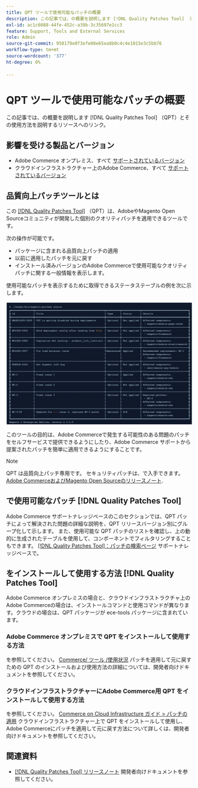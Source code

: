 ```yaml
---
title: QPT ツールで使用可能なパッチの概要
description: この記事では、の概要を説明します [!DNL Quality Patches Tool] （QPT）とその使用方法を説明するリソースへのリンク。
exl-id: ac1c6088-44fe-452c-a39b-3c35697e1cc3
feature: Support, Tools and External Services
role: Admin
source-git-commit: 958179e0f3efe08e65ea8b0c4c4e1015e3c5bb76
workflow-type: tm+mt
source-wordcount: '377'
ht-degree: 0%

---
```


# QPT ツールで使用可能なパッチの概要

この記事では、の概要を説明します [!DNL Quality Patches Tool] （QPT）とその使用方法を説明するリソースへのリンク。

## 影響を受ける製品とバージョン

* Adobe Commerce オンプレミス、すべて [サポートされているバージョン](https://www.adobe.com/content/dam/cc/en/legal/terms/enterprise/pdfs/Adobe-Commerce-Software-Lifecycle-Policy.pdf)
* クラウドインフラストラクチャー上のAdobe Commerce、すべて [サポートされているバージョン](https://www.adobe.com/content/dam/cc/en/legal/terms/enterprise/pdfs/Adobe-Commerce-Software-Lifecycle-Policy.pdf)

## 品質向上パッチツールとは

この [[!DNL Quality Patches Tool]](https://github.com/magento/quality-patches) （QPT）は、AdobeやMagento Open Sourceコミュニティが開発した個別のクオリティパッチを適用できるツールです。

次の操作が可能です。

* パッケージに含まれる品質向上パッチの適用
* 以前に適用したパッチを元に戻す
* インストール済みバージョンのAdobe Commerceで使用可能なクオリティパッチに関する一般情報を表示します。

使用可能なパッチを表示するために取得できるステータステーブルの例を次に示します。

![Magento_パッチ_リスト](assets/status_table.png)

このツールの目的は、Adobe Commerceで発生する可能性のある問題のパッチをセルフサービスで提供できるようにしたり、Adobe Commerce サポートから提案されたパッチを簡単に適用できるようにすることです。

>[!NOTE]
>
>QPT は品質向上パッチ専用です。 セキュリティパッチは、で入手できます。 [Adobe CommerceおよびMagento Open Sourceのリリースノート](https://experienceleague.adobe.com/docs/commerce-operations/release/notes/overview.html).

## で使用可能なパッチ [!DNL Quality Patches Tool]

Adobe Commerce サポートナレッジベースのこのセクションでは、QPT パッチによって解決された問題の詳細な説明を、QPT リリースバージョン別にグループ化して示します。
また、使用可能な QPT パッチのリストを確認し、上の動的に生成されたテーブルを使用して、コンポーネントでフィルタリングすることもできます。 [[!DNL Quality Patches Tool]：パッチの検索ページ](https://experienceleague.adobe.com/tools/commerce-quality-patches/index.html) サポートナレッジベースで。

## をインストールして使用する方法 [!DNL Quality Patches Tool]

Adobe Commerce オンプレミスの場合と、クラウドインフラストラクチャ上のAdobe Commerceの場合は、インストールコマンドと使用コマンドが異なります。クラウドの場合は、QPT パッケージが ece-tools パッケージに含まれています。

### Adobe Commerce オンプレミスで QPT をインストールして使用する方法

を参照してください。 [Commerce/ ツール /使用状況](https://experienceleague.adobe.com/docs/commerce-operations/tools/quality-patches-tool/usage.html) パッチを適用して元に戻すための QPT のインストールおよび使用方法の詳細については、開発者向けドキュメントを参照してください。

### クラウドインフラストラクチャーにAdobe Commerce用 QPT をインストールして使用する方法

を参照してください。 [Commerce on Cloud Infrastructure ガイド > パッチの適用](https://experienceleague.adobe.com/docs/commerce-cloud-service/user-guide/develop/upgrade/apply-patches.html) クラウドインフラストラクチャー上で QPT をインストールして使用し、Adobe Commerceにパッチを適用して元に戻す方法について詳しくは、開発者向けドキュメントを参照してください。

## 関連資料

* [[!DNL Quality Patches Tool] リリースノート](https://experienceleague.adobe.com/docs/commerce-operations/tools/quality-patches-tool/release-notes.html) 開発者向けドキュメントを参照してください。
